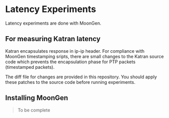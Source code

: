 # Latency Experiments

Latency experiments are done with MoonGen.


## For measuring Katran latency

Katran encapsulates response in ip-ip header.
For compliance with MoonGen timestamping sripts, there are small changes
to the Katran source code which prevents the encapsulation phase for PTP
packets (timestamped packets).

The diff file for changes are provided in this repository. You should apply
these patches to the source code before running experiments.


## Installing MoonGen

> To be complete
